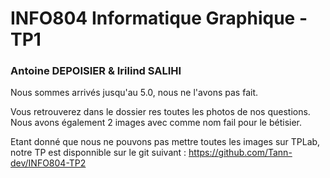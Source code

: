 # INFO804 Informatique Graphique - TP1
### Antoine DEPOISIER & Irilind SALIHI

Nous sommes arrivés jusqu'au 5.0, nous ne l'avons pas fait.

Vous retrouverez dans le dossier res toutes les photos de nos questions.
Nous avons également 2 images avec comme nom fail pour le bétisier.

Etant donné que nous ne pouvons pas mettre toutes les images sur TPLab, notre TP est disponnible sur le git suivant :
https://github.com/Tann-dev/INFO804-TP2